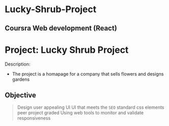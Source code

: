 # Lucky-Shrub-Project

## Coursra Web development (React)

# Project: Lucky Shrub Project

Description:
* The project is a homapage for a company that sells flowers and designs gardens 

## Objective
> Design user appealing UI
> UI that meets the `SEO` standard
> css elements 
> peer project graded 
> Using web tools to monitor and validate responsiveness
